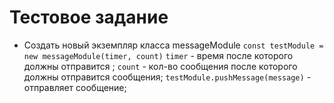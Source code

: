 # Тестовое задание

* Создать новый экземпляр класса messageModule `const testModule = new messageModule(timer, count)`
    `timer` - время после которого должны отправится ;
    `count` - кол-во сообщения после которого должны отправится сообщения;
    `testModule.pushMessage(message)` - отправляет сообщение;
